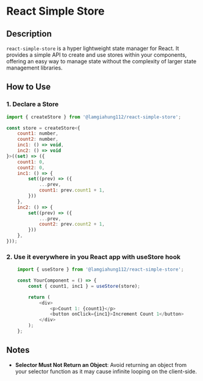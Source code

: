 # React Simple Store

## Description

`react-simple-store` is a hyper lightweight state manager for React. It provides a simple API to create and use stores within your components, offering an easy way to manage state without the complexity of larger state management libraries.

## How to Use

### 1. Declare a Store

```javascript
import { createStore } from '@lamgiahung112/react-simple-store';

const store = createStore<{
    count1: number,
    count2: number,
    inc1: () => void,
    inc2: () => void
}>((set) => ({
    count1: 0,
    count2: 0,
    inc1: () => {
        set((prev) => ({
            ...prev,
            count1: prev.count1 + 1,
        }))
    },
    inc2: () => {
        set((prev) => ({
            ...prev,
            count2: prev.count2 + 1,
        }))
    },
}));
```

### 2. Use it everywhere in you React app with useStore hook
```javascript
    import { useStore } from '@lamgiahung112/react-simple-store';

    const YourComponent = () => {
        const { count1, inc1 } = useStore(store);

        return (
            <div>
                <p>Count 1: {count1}</p>
                <button onClick={inc1}>Increment Count 1</button>
            </div>
        );
    };
```

## Notes

- **Selector Must Not Return an Object**: Avoid returning an object from your selector function as it may cause infinite looping on the client-side.